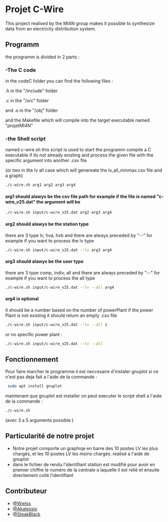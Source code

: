 # Projet C-Wire

This project realised by the MI4N group makes it possible to synthesize data from an electricity distribution system.

## Programm 
the programm is divided in 2 parts : 

### -The C code
in the codeC folder you can find the following files :

.h in the "/include" folder

.c in the "/src" folder

and .o in the "/obj" folder

and the Makefile which will compile into the target executable named "projetMI4N"

### -the Shell script
named c-wire.sh this script is used to start the programm compile a C executable if its not already existing and process the given file with the specific argument into another .csv file 

(or two in the lv all case which will genereate the lv_all_minmax.csv file and a graph)

```bash
./c-wire.sh arg1 arg2 arg3 arg4
```
#### arg1 should alawys be the csv file path for example if the file is named "c-wire_v25.dat" the argument will be 
```bash
./c-wire.sh input/c-wire_v25.dat arg2 arg3 arg4
```
#### arg2 should alawys be the station type
there are 3 type lv, hva, hvb and there are always preceded by "--" for example if you want to process the lv type
```bash
./c-wire.sh input/c-wire_v25.dat --lv arg3 arg4
```
#### arg3 should alawys be the user type
there are 3 type comp, indiv, all and there are always preceded by "--" for example if you want to process the all type
```bash
./c-wire.sh input/c-wire_v25.dat --lv --all arg4
```
#### arg4 is optional
it should be a number based on the number of powerPlant if the power Plant is not existing it should return an empty .csv file
```bash
./c-wire.sh input/c-wire_v25.dat --lv --all 1
```
or no specific power plant :
```bash
./c-wire.sh input/c-wire_v25.dat --lv --all
```



## Fonctionnement 

Pour faire marcher le programme il est neccesaire d'instaler gnuplot si ce n'est pas deja fait a l'aide de la commande :
```bash
 sudo apt install gnuplot 
```
maintenant que gnuplot est installer on peut executer le script shell a l'aide de la commande :

```bash
./c-wire.sh
```
(avec 3 a 5 arguments possible )

## Particularité de notre projet 
 
- Notre projet comporte un graphiqe en barre des 10 postes LV les plus chargés, et les 10 postes LV les moins chargés. realisé a l'aide de gnuplot 
- dans le fichier de rendu l’identifiant station est modifié pour avoir en premier chiffre le numéro de la centrale a laquelle il est relié et ensuite directement collé l’identifiant


 ## Contributeur 

- [@Wielss](https://github.com/Wielss)
- [@Akalessio](https://github.com/Akalessio)
- [@SteakBlack](https://github.com/SteakBlack)

